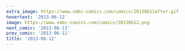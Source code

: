 ```yaml
---
extra_image: https://www.smbc-comics.com/comics/20130612after.gif
hovertext: '2013-06-12'
image: https://www.smbc-comics.com/comics/20130612.png
next_comic: '2013-06-13'
prev_comic: '2013-06-11'
title: '2013-06-12'
---
```


